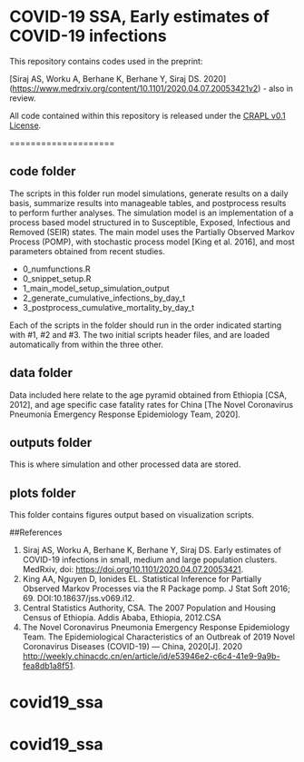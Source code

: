 # COVID-19 SSA, Early estimates of COVID-19 infections

This repository contains codes used in the preprint:

[Siraj AS, Worku A, Berhane K, Berhane Y, Siraj DS. 2020] (https://www.medrxiv.org/content/10.1101/2020.04.07.20053421v2) - also in review.

All code contained within this repository is released under the [CRAPL v0.1 License](http://matt.might.net/articles/crapl/). 

====================

## code folder

The scripts in this folder run model simulations, generate results on a daily basis, summarize results into manageable tables, and postprocess results to perform further analyses. The simulation model is an implementation of a process based model structured in to Susceptible, Exposed, Infectious and Removed (SEIR) states.
The main model uses the Partially Observed Markov Process (POMP), with stochastic process model [King et al. 2016], and most parameters obtained from recent studies. 

* 0_numfunctions.R
* 0_snippet_setup.R
* 1_main_model_setup_simulation_output
* 2_generate_cumulative_infections_by_day_t
* 3_postprocess_cumulative_mortality_by_day_t


Each of the scripts in the folder should run in the order indicated starting with #1, #2 and #3. The two initial scripts header files, and are loaded automatically from within the three other.


## data folder

Data included here relate to the age pyramid obtained from Ethiopia [CSA, 2012], and age specific case fatality rates for China [The Novel Coronavirus Pneumonia Emergency Response Epidemiology Team, 2020].


## outputs folder

This is where simulation and other processed data are stored. 


## plots folder

This folder contains figures output based on visualization scripts.  


##References
1. Siraj AS, Worku A, Berhane K, Berhane Y, Siraj DS. Early estimates of COVID-19 infections in small, medium and large population clusters. MedRxiv, doi: https://doi.org/10.1101/2020.04.07.20053421.
2. King AA, Nguyen D, Ionides EL. Statistical Inference for Partially Observed Markov Processes via the R Package pomp. J Stat Soft 2016; 69. DOI:10.18637/jss.v069.i12. 
3. Central Statistics Authority, CSA. The 2007 Population and Housing Census of Ethiopia. Addis Ababa, Ethiopia, 2012.CSA
4. The Novel Coronavirus Pneumonia Emergency Response Epidemiology Team. The Epidemiological Characteristics of an Outbreak of 2019 Novel Coronavirus Diseases (COVID-19) — China, 2020[J]. 2020 http://weekly.chinacdc.cn/en/article/id/e53946e2-c6c4-41e9-9a9b-fea8db1a8f51.
# covid19_ssa
# covid19_ssa
